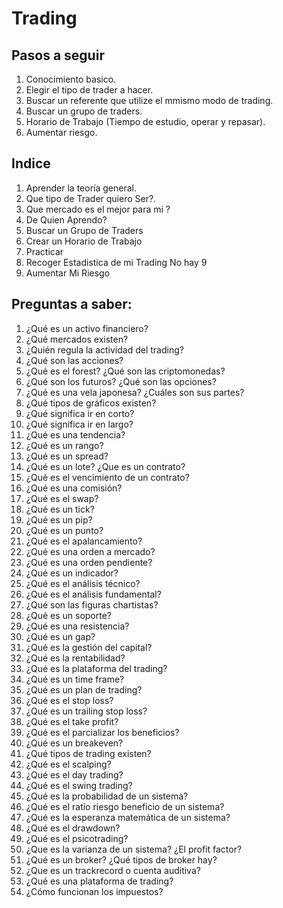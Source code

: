 # Trading

## Pasos a seguir
1. Conocimiento basico.
2. Elegir el tipo de trader a hacer.
3. Buscar un referente que utilize 
el mmismo modo de trading.
4. Buscar un grupo de traders.
5. Horario de Trabajo 
(Tiempo de estudio, operar y repasar).
6. Aumentar riesgo.

## Indice
1. Aprender la teoría general. 
2. Que tipo de Trader quiero Ser?.
3. Que mercado es el mejor para mi ?
4. De Quien Aprendo? 
5. Buscar un Grupo de Traders
6. Crear un Horario de Trabajo
7. Practicar
8. Recoger Estadistica de mi Trading
No hay 9
10. Aumentar Mi Riesgo

## Preguntas a saber:

1. ¿Qué es un activo financiero?
2. ¿Qué mercados existen?
3. ¿Quién regula la actividad del trading?
4. ¿Qué son las acciones?
5. ¿Qué es el forest? ¿Qué son las criptomonedas?
6. ¿Qué son los futuros? ¿Qué son las opciones?
7. ¿Qué es una vela japonesa? ¿Cuáles son sus partes?
8. ¿Qué tipos de gráficos existen?
9. ¿Qué significa ir en corto?
10. ¿Qué significa ir en largo?
11. ¿Qué es una tendencia?
12. ¿Qué es un rango?
13. ¿Qué es un spread?
14. ¿Qué es un lote? ¿Que es un contrato?
15. ¿Qué es el vencimiento de un contrato?
16. ¿Qué es una comisión?
17. ¿Qué es el swap?
18. ¿Qué es un tick?
19. ¿Qué es un pip?
20. ¿Qué es un punto?
21. ¿Qué es el apalancamiento?
22. ¿Qué es una orden a mercado?
23. ¿Qué es una orden pendiente?
24. ¿Qué es un indicador?
25. ¿Qué es el análisis técnico?
26. ¿Qué es el análisis fundamental?
27. ¿Qué son las figuras chartistas?
28. ¿Qué es un soporte?
29. ¿Qué es una resistencia?
30. ¿Qué es un gap?
31. ¿Qué es la gestión del capital?
32. ¿Qué es la rentabilidad?
33. ¿Qué es la plataforma del trading?
34. ¿Qué es un time frame?
35. ¿Qué es un plan de trading?
36. ¿Qué es el stop loss?
37. ¿Qué es un trailing stop loss?
38. ¿Qué es el take profit?
39. ¿Qué es el parcializar los beneficios?
40. ¿Qué es un breakeven?
41. ¿Qué tipos de trading existen?
42. ¿Qué es el scalping?
43. ¿Qué es el day trading?
44. ¿Qué es el swing trading?
45. ¿Qué es la probabilidad de un sistema?
46. ¿Qué es el ratio riesgo beneficio de un sistema?
47. ¿Qué es la esperanza matemática de un sistema?
48. ¿Qué es el drawdown?
49. ¿Qué es el psicotrading?
50. ¿Que es la varianza de un sistema? ¿El profit factor?
51. ¿Qué es un broker? ¿Qué tipos de broker hay?
52. ¿Que es un trackrecord o cuenta auditiva?
53. ¿Qué es una plataforma de trading?
54. ¿Cómo funcionan los impuestos? 
